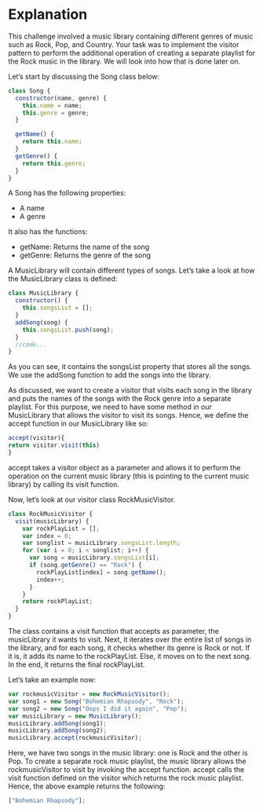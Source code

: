 # Explanation

This challenge involved a music library containing different genres of music such as Rock, Pop, and Country. Your task was to implement the visitor pattern to perform the additional operation of creating a separate playlist for the Rock music in the library. We will look into how that is done later on.

Let’s start by discussing the Song class below:

```javascript
class Song {
  constructor(name, genre) {
    this.name = name;
    this.genre = genre;
  }

  getName() {
    return this.name;
  }
  getGenre() {
    return this.genre;
  }
}
```

A Song has the following properties:

- A name
- A genre

It also has the functions:

- getName: Returns the name of the song
- getGenre: Returns the genre of the song

A MusicLibrary will contain different types of songs. Let’s take a look at how the MusicLibrary class is defined:

```javascript
class MusicLibrary {
  constructor() {
    this.songsList = [];
  }
  addSong(song) {
    this.songsList.push(song);
  }
  //code...
}
```

As you can see, it contains the songsList property that stores all the songs. We use the addSong function to add the songs into the library.

As discussed, we want to create a visitor that visits each song in the library and puts the names of the songs with the Rock genre into a separate playlist. For this purpose, we need to have some method in our MusicLibrary that allows the visitor to visit its songs. Hence, we define the accept function in our MusicLibrary like so:

```javascript
accept(visitor){
return visitor.visit(this)
}
```

accept takes a visitor object as a parameter and allows it to perform the operation on the current music library (this is pointing to the current music library) by calling its visit function.

Now, let’s look at our visitor class RockMusicVisitor.

```javascript
class RockMusicVisitor {
  visit(musicLibrary) {
    var rockPlayList = [];
    var index = 0;
    var songlist = musicLibrary.songsList.length;
    for (var i = 0; i < songlist; i++) {
      var song = musicLibrary.songsList[i];
      if (song.getGenre() == "Rock") {
        rockPlayList[index] = song.getName();
        index++;
      }
    }
    return rockPlayList;
  }
}
```

The class contains a visit function that accepts as parameter, the musicLibrary it wants to visit. Next, it iterates over the entire list of songs in the library, and for each song, it checks whether its genre is Rock or not. If it is, it adds its name to the rockPlayList. Else, it moves on to the next song. In the end, it returns the final rockPlayList.

Let’s take an example now:

```javascript
var rockmusicVisitor = new RockMusicVisitor();
var song1 = new Song("Bohemian Rhapsody", "Rock");
var song2 = new Song("Oops I did it again", "Pop");
var musicLibrary = new MusicLibrary();
musicLibrary.addSong(song1);
musicLibrary.addSong(song2);
musicLibrary.accept(rockmusicVisitor);
```

Here, we have two songs in the music library: one is Rock and the other is Pop. To create a separate rock music playlist, the music library allows the rockmusicVisitor to visit by invoking the accept function. accept calls the visit function defined on the visitor which returns the rock music playlist. Hence, the above example returns the following:

```javascript
["Bohemian Rhapsody"];
```
